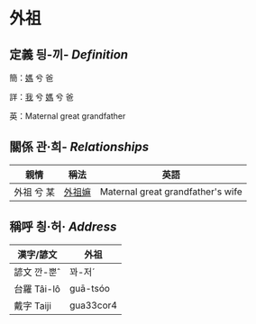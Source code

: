 # 外祖
## 定義 딍-끼- _Definition_
簡：[媽](member3.md) 兮 爸

詳：[我](member1.md) 兮 [媽](member3.md) 兮 爸

英：Maternal great grandfather

## 關係 관·희- _Relationships_

親情 | 稱法 | 英語
--- | --- | --- 
外祖 兮 某 | [外祖嫲](member45.md) | Maternal great grandfather's wife


## 稱呼 칑·허· _Address_

漢字/諺文 | 外祖
--- | ---
諺文 깐-뿐ˆ | 꽈-저ˊ
台羅 Tâi-lô | guā-tsóo
戴字 Taiji | gua33cor4


